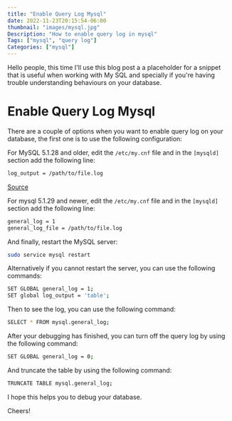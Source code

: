 ```yaml
---
title: "Enable Query Log Mysql"
date: 2022-11-23T20:15:54-06:00
thumbnail: "images/mysql.jpg"
Description: "How to enable query log in mysql"
Tags: ["mysql", "query log"]
Categories: ["mysql"]
---
```



Hello people, this time I'll use this blog post a a placeholder for a snippet that is useful when working with My
SQL and specially if you're having trouble understanding behaviours on your database.

# Enable Query Log Mysql

There are a couple of options when you want to enable query log on your database, the first one is to use the following configuration:

For MySQL 5.1.28 and older, edit the `/etc/my.cnf` file and in the `[mysqld]` section add the following line:

```bash
log_output = /path/to/file.log
```

[Source](http://dev.mysql.com/doc/refman/5.1/en/query-log.html)


For mysql 5.1.29 and newer, edit the `/etc/my.cnf` file and in the `[mysqld]` section add the following line:

```bash
general_log = 1
general_log_file = /path/to/file.log
```

And finally, restart the MySQL server:

```bash
sudo service mysql restart
```

Alternatively if you cannot restart the server, you can use the following commands:

```bash
SET GLOBAL general_log = 1;
SET global log_output = 'table';
```

Then to see the log, you can use the following command:

```bash
SELECT * FROM mysql.general_log;
```

After your debugging has finished, you can turn off the query log by using the following command:

```bash
SET GLOBAL general_log = 0;
```

And truncate the table by using the following command:

```bash
TRUNCATE TABLE mysql.general_log;
```

I hope this helps you to debug your database.

Cheers!